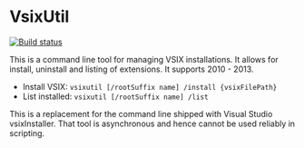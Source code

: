 VsixUtil
====
[![Build status](https://ci.appveyor.com/api/projects/status/7xcrh26yq6lfqabw)](https://ci.appveyor.com/project/jaredpar/vsixutil)

This is a command line tool for managing VSIX installations.  It allows for install, uninstall and listing of extensions.  It supports 2010 - 2013.  

- Install VSIX: `vsixutil [/rootSuffix name] /install {vsixFilePath}`
- List installed: `vsixutil [/rootSuffix name] /list`

This is a replacement for the command line shipped with Visual Studio vsixInstaller.  That tool is asynchronous and hence cannot be used reliably in scripting.  
